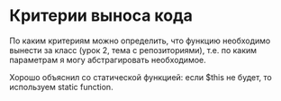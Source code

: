 Критерии выноса кода
======

По каким критериям можно определить, что функцию необходимо вынести за класс (урок 2, тема с репозиториями), т.е. по каким параметрам я могу абстрагировать необходимое.

Хорошо объяснил со статической функцией: если $this не будет, то используем static function.